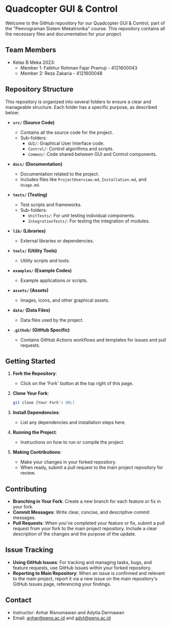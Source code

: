 # Quadcopter GUI & Control

Welcome to the GitHub repository for our Quadcopter GUI & Control, part of the "Pemrograman Sistem Mekatronika" course. This repository contains all the necessary files and documentation for your project.

## Team Members

- Kelas B Meka 2023:
  - Member 1: Fatkhur Rohman Fajar Pramuji - 4121600043
  - Member 2: Reza Zakaria - 4121600048

## Repository Structure

This repository is organized into several folders to ensure a clear and manageable structure. Each folder has a specific purpose, as described below:

- **`src/` (Source Code)**
  - Contains all the source code for the project.
  - Sub-folders:
    - `GUI/`: Graphical User Interface code.
    - `Control/`: Control algorithms and scripts.
    - `Common/`: Code shared between GUI and Control components.

- **`docs/` (Documentation)**
  - Documentation related to the project.
  - Includes files like `ProjectOverview.md`, `Installation.md`, and `Usage.md`.

- **`tests/` (Testing)**
  - Test scripts and frameworks.
  - Sub-folders:
    - `UnitTests/`: For unit testing individual components.
    - `IntegrationTests/`: For testing the integration of modules.

- **`lib/` (Libraries)**
  - External libraries or dependencies.

- **`tools/` (Utility Tools)**
  - Utility scripts and tools.

- **`examples/` (Example Codes)**
  - Example applications or scripts.

- **`assets/` (Assets)**
  - Images, icons, and other graphical assets.

- **`data/` (Data Files)**
  - Data files used by the project.

- **`.github/` (GitHub Specific)**
  - Contains GitHub Actions workflows and templates for issues and pull requests.

## Getting Started

1. **Fork the Repository**:
   - Click on the 'Fork' button at the top right of this page.

2. **Clone Your Fork**:
   ```bash
   git clone [Your Fork's URL]

3. **Install Dependencies**:
    - List any dependencies and installation steps here.

4. **Running the Project**:
    - Instructions on how to run or compile the project.

5. **Making Contributions**:
    - Make your changes in your forked repository.
    - When ready, submit a pull request to the main project repository for review.

## Contributing

- **Branching in Your Fork**: Create a new branch for each feature or fix in your fork.
- **Commit Messages**: Write clear, concise, and descriptive commit messages.
- **Pull Requests**: When you've completed your feature or fix, submit a pull request from your fork to the main project repository. Include a clear description of the changes and the purpose of the update.

## Issue Tracking

- **Using GitHub Issues**: For tracking and managing tasks, bugs, and feature requests, use GitHub Issues within your forked repository.
- **Reporting to Main Repository**: When an issue is confirmed and relevant to the main project, report it via a new issue on the main repository's GitHub Issues page, referencing your findings.

## Contact

- Instructor: Anhar Risnumawan and Adytia Darmawan
- Email: anhar@pens.ac.id and adyt@pens.ac.id
